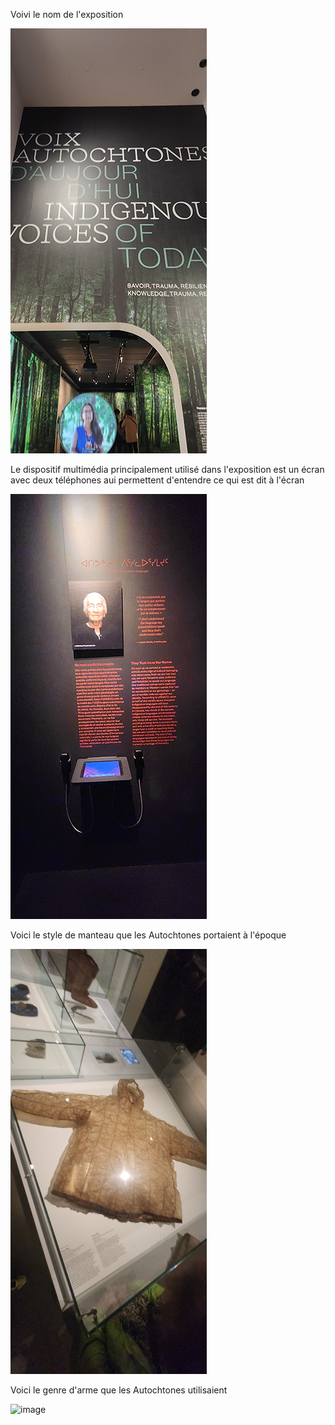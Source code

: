 Voivi le nom de l'exposition

![image](media/nom_exposition.png)

Le dispositif multimédia principalement utilisé dans l'exposition est un écran avec deux téléphones aui permettent d'entendre ce qui est dit à l'écran

![image](media/dispositif_multimedia.png)

Voici le style de manteau que les Autochtones portaient à l'époque

![image](media/manteau_peau.png)

Voici le genre d'arme que les Autochtones utilisaient

![image](media/Arc_flèche.png)
